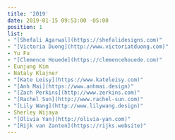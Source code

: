 ```yaml
---
title: '2019'
date: 2019-01-15 09:53:00 -05:00
position: 1
list:
- "[Shefali Agarwal](https://shefalidesigns.com)"
- "[Victoria Duong](http://www.victoriatduong.com)"
- Yu Fu
- "[Clemence Houede](https://clemencehouede.com)"
- Eunjung Kim
- Nataly Klajner
- "[Kate Leisy](https://www.kateleisy.com)"
- "[Anh Mai](https://www.anhmai.design)"
- "[Zach Perkins](http://www.zerkins.com)"
- "[Rachel Sun](http://www.rachel-sun.com)"
- "[Lily Wang](http://www.lilywang.design)"
- Sherley Wijaya
- "[Olivia Yan](http://olivia-yan.com)"
- "[Rijk van Zanten](https://rijks.website)"
---
```



